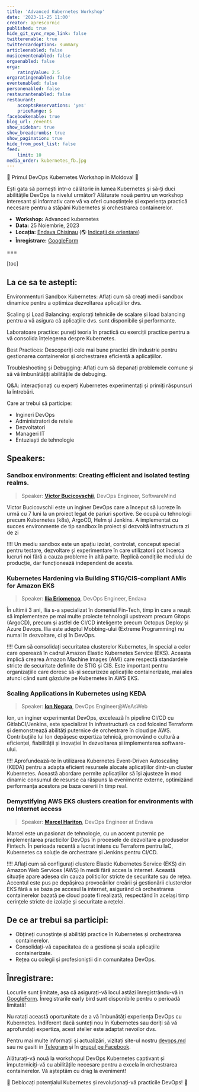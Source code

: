 ```yaml
---
title: 'Advanced Kubernetes Workshop'
date: '2023-11-25 11:00'
creator: aprescornic
published: true
hide_git_sync_repo_link: false
twitterenable: true
twittercardoptions: summary
articleenabled: false
musiceventenabled: false
orgaenabled: false
orga:
    ratingValue: 2.5
orgaratingenabled: false
eventenabled: false
personenabled: false
restaurantenabled: false
restaurant:
    acceptsReservations: 'yes'
    priceRange: $
facebookenable: true
blog_url: /events
show_sidebar: true
show_breadcrumbs: true
show_pagination: true
hide_from_post_list: false
feed:
    limit: 10
media_order: kubernetes_fb.jpg
---
```


🚀 Primul DevOps Kubernetes Workshop in Moldova! 🚀

Ești gata să pornești într-o călătorie în lumea Kubernetes și să-ți duci abilitățile DevOps la nivelul următor? Alăturate nouă pentru un workshop interesant și informativ care vă va oferi cunoștințele și experiența practică necesare pentru a stăpâni Kubernetes și orchestrarea containerelor.

- **Workshop:** Advanced kubernetes
- **Data:** 25 Noiembrie, 2023
- **Locația:** [Endava Chisinau](https://www.endava.com/en/about/locations/central-europe/chisinau) (🌎 [Indicații de orientare](https://maps.app.goo.gl/Lcm3gJhYN7oGwjjR6))
- **Înregistrare:** [GoogleForm](https://docs.google.com/forms/d/e/1FAIpQLSdC0YXRaXOitsJH2arTeyAasXSptEN6kJ7OQhnlRrkffaR5kQ/viewform?usp=sf_link)

===

[toc]

## La ce sa te astepti:

Environmenturi Sandbox Kubernetes: Aflați cum să creați medii sandbox dinamice pentru a optimiza dezvoltarea aplicațiilor dvs.

Scaling și Load Balancing: explorați tehnicile de scalare și load balancing pentru a vă asigura că aplicațiile dvs. sunt disponibile și performante.

Laboratoare practice: puneți teoria în practică cu exerciții practice pentru a vă consolida înțelegerea despre Kubernetes.

Best Practices: Descoperiți cele mai bune practici din industrie pentru gestionarea containerelor și orchestrarea eficientă a aplicațiilor.

Troubleshooting și Debugging: Aflați cum să depanați problemele comune și să vă îmbunătățiți abilitățile de debuging.

Q&A: interacționați cu experți Kubernetes experimentați și primiți răspunsuri la întrebări.

Care ar trebui să participe:

- Ingineri DevOps
- Administratori de retele
- Dezvoltatori
- Manageri IT
- Entuziaști de tehnologie

## Speakers:

### Sandbox environments: Creating efficient and isolated testing realms.

> Speaker: **[Victor Bucicovschii](https://www.linkedin.com/in/victor-bucicovschii-4a603219b/)**, DevOps Engineer, SoftwareMind

Victor Bucicovschii este un inginer DevOps care a început să lucreze în urmă cu 7 luni la un proiect legat de pariuri sportive. Se ocupă cu tehnologii precum Kubernetes (k8s), ArgoCD, Helm și Jenkins. A implementat cu succes environmente de tip sandbox în proiect și dezvoltă infrastructura zi de zi

!!!! Un mediu sandbox este un spațiu izolat, controlat, conceput special pentru testare, dezvoltare și experimentare în care utilizatorii pot încerca lucruri noi fără a cauza probleme în altă parte. Replică condițiile mediului de producție, dar funcționează independent de acesta.

### Kubernetes Hardening via Building STIG/CIS-compliant AMIs for Amazon EKS

> Speaker: **[Ilia Eriomenco](https://www.linkedin.com/in/ilia-eriomenco-a9b0b2a9/)**, DevOps Engineer, Endava

În ultimii 3 ani, Ilia s-a specializat în domeniul Fin-Tech, timp în care a reușit să implementeze pe mai multe proiecte tehnologii upstream precum Gitops (ArgoCD), precum și astfel de CI/CD inteligente precum Octopus Deploy și Azure Devops. Ilia este adeptul Mobbing-ului (Extreme Programming) nu numai în dezvoltare, ci și în DevOps.

!!!! Cum să consolidați securitatea clusterelor Kubernetes, în special a celor care operează în cadrul Amazon Elastic Kubernetes Service (EKS). Aceasta implică crearea Amazon Machine Images (AMI) care respectă standardele stricte de securitate definite de STIG și CIS. Este important pentru organizațiile care doresc să-și securizeze aplicațiile containerizate, mai ales atunci când sunt găzduite pe Kubernetes în AWS EKS.

### Scaling Applications in Kubernetes using KEDA
>Speaker: **[Ion Negara](https://www.linkedin.com/in/ion-negara-89a43b147/)**, DevOps Engineer@WeAsWeb

Ion, un inginer experimentat DevOps, excelează în pipeline CI/CD cu GitlabCI/Jenkins, este specializat în infrastructură ca cod folosind Terraform și demonstrează abilități puternice de orchestrare în cloud pe AWS. Contribuțiile lui Ion depășesc expertiza tehnică, promovând o cultură a eficienței, fiabilității și inovației în dezvoltarea și implementarea software-ului.

!!!! Aprofundează-te în utilizarea Kubernetes Event-Driven Autoscaling (KEDA) pentru a adapta eficient resursele alocate aplicațiilor dintr-un cluster Kubernetes. Această abordare permite aplicațiilor să își ajusteze în mod dinamic consumul de resurse ca răspuns la evenimente externe, optimizând performanța acestora pe baza cererii în timp real.

### Demystifying AWS EKS clusters creation for environments with no Internet access

> Speaker: **[Marcel Hariton](https://www.linkedin.com/in/marcel-hariton-53931184/)**, DevOps Engineer at Endava

Marcel este un pasionat de tehnologie, cu un accent puternic pe implementarea practicilor DevOps în procesele de dezvoltare a produselor Fintech. În perioada recentă a lucrat intens cu Terraform pentru IaC, Kubernetes ca soluție de orchestrare și Jenkins pentru CI/CD.

!!!! Aflați cum să configurați clustere Elastic Kubernetes Service (EKS) din Amazon Web Services (AWS) în medii fără acces la internet. Această situație apare adesea din cauza politicilor stricte de securitate sau de rețea. Accentul este pus pe depășirea provocărilor creării și gestionării clusterelor EKS fără a se baza pe accesul la internet, asigurând că orchestrarea containerelor bazată pe cloud poate fi realizată, respectând în același timp cerințele stricte de izolație și securitate a rețelei.

## De ce ar trebui sa participi:

* Obțineți cunoștințe și abilități practice în Kubernetes și orchestrarea containerelor.
* Consolidați-vă capacitatea de a gestiona și scala aplicațiile containerizate.
* Rețea cu colegii și profesioniștii din comunitatea DevOps.

## Înregistrare:

Locurile sunt limitate, așa că asigurați-vă locul astăzi înregistrându-vă in [GoogleForm](https://docs.google.com/forms/d/e/1FAIpQLSdC0YXRaXOitsJH2arTeyAasXSptEN6kJ7OQhnlRrkffaR5kQ/viewform?usp=sf_link). Înregistrarile early bird sunt disponibile pentru o perioadă limitată!

Nu ratați această oportunitate de a vă îmbunătăți experiența DevOps cu Kubernetes. Indiferent dacă sunteți nou în Kubernetes sau doriți să vă aprofundați expertiza, acest atelier este adaptat nevoilor dvs.

Pentru mai multe informații și actualizări, vizitați site-ul nostru [devops.md](https://devops.md) sau ne gasiti in [Telegram](https://t.me/devops_moldova) și în [grupul pe Facebook](https://www.facebook.com/groups/devops.md/).

Alăturați-vă nouă la workshopul DevOps Kubernetes captivant și împuterniciți-vă cu abilitățile necesare pentru a excela în orchestrarea containerelor. Vă așteptăm cu drag la eveniment!

🌟 Deblocați potențialul Kubernetes și revoluționați-vă practicile DevOps! 🌟